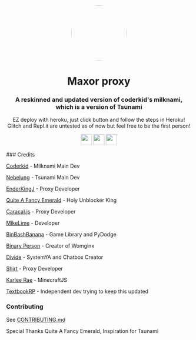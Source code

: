 <div align="center">

<kbd>
<img style="border-radius:50%" height="150px" src="https://raw.githubusercontent.com/c0d3rb0y/Milknami/main/public/img/cookie.png">
</kbd>

<h1>Maxor proxy</h1>

<h3>A reskinned and updated version of coderkid's milknami, which is a version of Tsunami</h3>

<p>EZ deploy with heroku, just click button and follow the steps in Heroku! Glitch and Repl.it are untested as of now but feel free to be the first person!</p>

</div>

<p align="center">
<a href="https://heroku.com/deploy?template=https://github.com/textbookRP/Milknami"><img height="30px" src="https://raw.githubusercontent.com/FogNetwork/Tsunami/main/deploy/heroku2.svg"><img></a>
<a href="https://repl.it/github/textbookRP/Milknami"><img height="30px" src="https://raw.githubusercontent.com/FogNetwork/Tsunami/main/deploy/replit2.svg"><img></a>
<a href="https://glitch.com/edit/#!/import/github/textbookRP/Milknami"><img height="30px" src="https://raw.githubusercontent.com/FogNetwork/Tsunami/main/deploy/glitch2.svg"><img></a>
</p>
### Credits

[Coderkid](https://github.com/c0d3rb0y) - Milknami Main Dev

[Nebelung](https://github.com/Nebelung-Dev) - Tsunami Main Dev

[EnderKingJ](https://github.com/EnderKingJ) - Proxy Developer

[Quite A Fancy Emerald](https://github.com/QuiteAFancyEmerald) - Holy Unblocker King

[Caracal.js](https://github.com/caracal-js) - Proxy Developer

[MikeLime](https://github.com/MikeLime-dev) - Developer

[BinBashBanana](https://github.com/BinBashBanana) - Game Library and PyDodge 

[Binary Person](https://github.com/binary-person) - Creator of Womginx

[Divide](https://github.com/vibedivide) - SystemYA and Chatbox Creator

[Shirt](https://github.com/shirt-dev) - Proxy Developer

[Karlee Rae](https://github.com/KarleeRae) - MinecraftJS

[TextbookRP](https://github.com/textbookRP) - Independent dev trying to keep this updated

### Contributing

See [CONTRIBUTING.md](https://github.com/FogNetwork/Tsunami/blob/main/CONTRIBUTING.md)

Special Thanks Quite A Fancy Emerald, Inspiration for Tsunami
